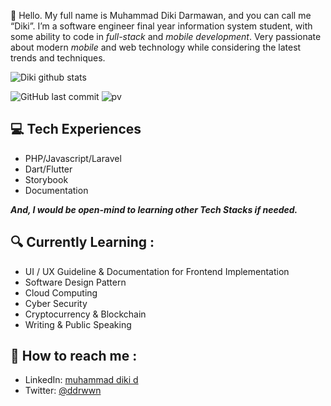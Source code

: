 👋 Hello. My full name is Muhammad Diki Darmawan, and you can call me “Diki”. I’m a software engineer final year information system student, with some ability to code in *full-stack* and *mobile development*. Very passionate about modern *mobile* and web technology while considering the latest trends and techniques.

![Diki github stats](https://github-readme-stats.vercel.app/api?username=darmawan21&show_icons=true&theme=dracula&hide=stars,issues)

![GitHub last commit](https://img.shields.io/github/last-commit/darmawan21/darmawan21)
![pv](https://pageview.vercel.app/?github_user=darmawan21)

## 💻 Tech Experiences
- PHP/Javascript/Laravel
- Dart/Flutter
- Storybook
- Documentation

***And, I would be open-mind to learning other Tech Stacks if needed.***

## 🔍  Currently Learning :
- UI / UX Guideline & Documentation for Frontend Implementation
- Software Design Pattern
- Cloud Computing
- Cyber Security
- Cryptocurrency & Blockchain
- Writing & Public Speaking

## 🚀 How to reach me :
- LinkedIn: [muhammad diki d](https://www.linkedin.com/in/muhammad-diki-darmawan)
- Twitter: [@ddrwwn](https://twitter.com/ddrwwn)
